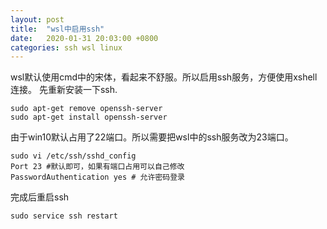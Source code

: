 ```yaml
---
layout: post
title:  "wsl中启用ssh"
date:   2020-01-31 20:03:00 +0800
categories: ssh wsl linux
---
```

wsl默认使用cmd中的宋体，看起来不舒服。所以启用ssh服务，方便使用xshell连接。
先重新安装一下ssh.

    sudo apt-get remove openssh-server
    sudo apt-get install openssh-server
    
由于win10默认占用了22端口。所以需要把wsl中的ssh服务改为23端口。

    sudo vi /etc/ssh/sshd_config
    Port 23 #默认即可，如果有端口占用可以自己修改
    PasswordAuthentication yes # 允许密码登录

完成后重启ssh
    
    sudo service ssh restart 
